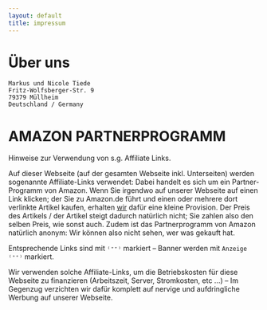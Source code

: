 ```yaml
---
layout: default
title: impressum
---
```


# Über uns

```
Markus und Nicole Tiede
Fritz-Wolfsberger-Str. 9
79379 Müllheim
Deutschland / Germany
```

# AMAZON PARTNERPROGRAMM

Hinweise zur Verwendung von s.g. Affiliate Links.

Auf dieser Webseite (auf der gesamten Webseite inkl. Unterseiten) werden sogenannte Affiliate-Links verwendet: Dabei handelt es sich um ein Partner-Programm von Amazon. Wenn Sie irgendwo auf unserer Webseite auf einen Link klicken; der Sie zu Amazon.de führt und einen oder mehrere dort verlinkte Artikel kaufen, erhalten [wir](about.md) dafür eine kleine Provision. Der Preis des Artikels / der Artikel steigt dadurch natürlich nicht; Sie zahlen also den selben Preis, wie sonst auch. Zudem ist das Partnerprogramm von Amazon natürlich anonym: Wir können also nicht sehen, wer was gekauft hat.

Entsprechende Links sind mit `⁽⁺⁺⁾` markiert – Banner werden mit `Anzeige ⁽⁺⁺⁾` markiert.

Wir verwenden solche Affiliate-Links, um die Betriebskosten für diese Webseite zu finanzieren (Arbeitszeit, Server, Stromkosten, etc ...) – Im Gegenzug verzichten wir dafür komplett auf nervige und aufdringliche Werbung auf unserer Webseite.
